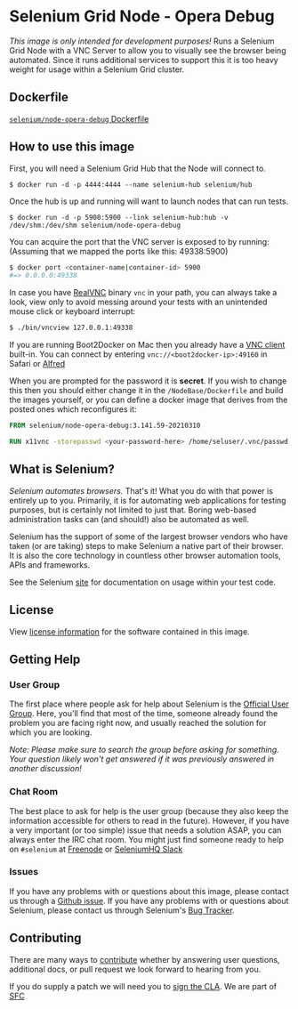 # Selenium Grid Node - Opera Debug

_This image is only intended for development purposes!_ Runs a Selenium Grid Node with a VNC Server to allow you to visually see the browser being automated. Since it runs additional services to support this it is too heavy weight for usage within a Selenium Grid cluster.

## Dockerfile

[`selenium/node-opera-debug` Dockerfile](Dockerfile)

## How to use this image

First, you will need a Selenium Grid Hub that the Node will connect to.

```
$ docker run -d -p 4444:4444 --name selenium-hub selenium/hub
```

Once the hub is up and running will want to launch nodes that can run tests.

```
$ docker run -d -p 5900:5900 --link selenium-hub:hub -v /dev/shm:/dev/shm selenium/node-opera-debug
```

You can acquire the port that the VNC server is exposed to by running:
(Assuming that we mapped the ports like this: 49338:5900)
``` bash
$ docker port <container-name|container-id> 5900
#=> 0.0.0.0:49338
```

In case you have [RealVNC](https://www.realvnc.com/) binary `vnc` in your path, you can always take a look, view only to avoid messing around your tests with an unintended mouse click or keyboard interrupt:
``` bash
$ ./bin/vncview 127.0.0.1:49338
```

If you are running Boot2Docker on Mac then you already have a [VNC client](http://www.davidtheexpert.com/post.php?id=5) built-in. You can connect by entering `vnc://<boot2docker-ip>:49160` in Safari or [Alfred](http://www.alfredapp.com/)

When you are prompted for the password it is __secret__. If you wish to change this then you should either change it in the `/NodeBase/Dockerfile` and build the images yourself, or you can define a docker image that derives from the posted ones which reconfigures it:

``` dockerfile
FROM selenium/node-opera-debug:3.141.59-20210310

RUN x11vnc -storepasswd <your-password-here> /home/seluser/.vnc/passwd
```

## What is Selenium?
_Selenium automates browsers._ That's it! What you do with that power is entirely up to you. Primarily, it is for automating web applications for testing purposes, but is certainly not limited to just that. Boring web-based administration tasks can (and should!) also be automated as well.

Selenium has the support of some of the largest browser vendors who have taken (or are taking) steps to make Selenium a native part of their browser. It is also the core technology in countless other browser automation tools, APIs and frameworks.

See the Selenium [site](https://www.selenium.dev/documentation/en/) for documentation on usage within your test code.

## License

View [license information](../LICENSE.md) for the software contained in this image.

## Getting Help

### User Group

The first place where people ask for help about Selenium is the [Official User Group](https://groups.google.com/forum/#!forum/selenium-users). Here, you'll find that most of the time, someone already found the problem you are facing right now, and usually reached the solution for which you are looking.

_Note: Please make sure to search the group before asking for something. Your question likely won't get answered if it was previously answered in another discussion!_

### Chat Room

The best place to ask for help is the user group (because they also keep the information accessible for others to read in the future). However, if you have a very important (or too simple) issue that needs a solution ASAP, you can always enter the IRC chat room. You might just find someone ready to help on `#selenium` at [Freenode](https://freenode.net/) or [SeleniumHQ Slack](https://seleniumhq.herokuapp.com/)

### Issues

If you have any problems with or questions about this image, please contact us through a [Github issue](https://github.com/SeleniumHQ/docker-selenium/issues). If you have any problems with or questions about Selenium, please contact us through Selenium's [Bug Tracker](https://github.com/SeleniumHQ/selenium/issues).

## Contributing

There are many ways to [contribute](https://www.selenium.dev/getinvolved/) whether by answering user questions, additional docs, or pull request we look forward to hearing from you.

If you do supply a patch we will need you to [sign the CLA](https://spreadsheets.google.com/spreadsheet/viewform?hl=en_US&formkey=dFFjXzBzM1VwekFlOWFWMjFFRjJMRFE6MQ#gid=0). We are part of [SFC](http://www.sfconservancy.org/)
